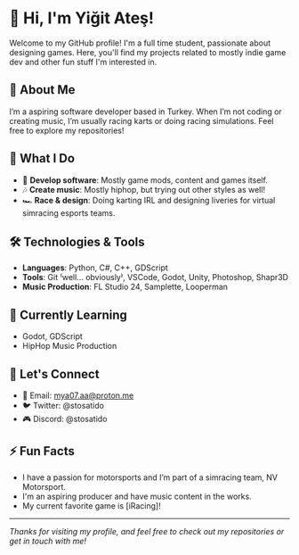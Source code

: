# 👋 Hi, I'm Yiğit Ateş!

Welcome to my GitHub profile! I'm a full time student, passionate about designing games. Here, you'll find my projects related to mostly indie game dev and other fun stuff I'm interested in.

## 📍 About Me
I’m a aspiring software developer based in Turkey. When I’m not coding or creating music, I’m usually racing karts or doing racing simulations. Feel free to explore my repositories!

## 🚀 What I Do
- 🔨 **Develop software**: Mostly game mods, content and games itself.
- 🎶 **Create music**: Mostly hiphop, but trying out other styles as well!
- 🏎️ **Race & design**: Doing karting IRL and designing liveries for virtual simracing esports teams.

## 🛠️ Technologies & Tools
- **Languages**: Python, C#, C++, GDScript
- **Tools**: Git ⁽well... obviously⁾, VSCode, Godot, Unity, Photoshop, Shapr3D
- **Music Production**: FL Studio 24, Samplette, Looperman

## 🌱 Currently Learning
- Godot, GDScript
- HipHop Music Production

## 💬 Let's Connect
- 📧 Email: mya07.aa@proton.me
- 🐦 Twitter: @stosatido
- 🎮 Discord: @stosatido

## ⚡ Fun Facts
- I have a passion for motorsports and I’m part of a simracing team, NV Motorsport.
- I'm an aspiring producer and have music content in the works.
- My current favorite game is [iRacing]!

---

*Thanks for visiting my profile, and feel free to check out my repositories or get in touch with me!*

